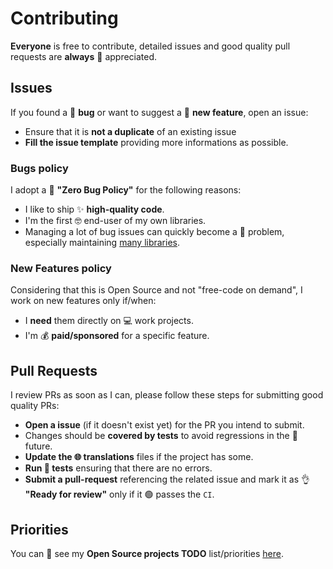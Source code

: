 # Contributing

**Everyone** is free to contribute, detailed issues and good quality pull requests are **always** :handshake: appreciated.


##  Issues

If you found a :ant: **bug** or want to suggest a :rocket: **new feature**, open an issue:

- Ensure that it is **not a duplicate** of an existing issue
- **Fill the issue template** providing more informations as possible.


### Bugs policy

I adopt a :no_entry_sign: **"Zero Bug Policy"** for the following reasons:

- I like to ship :sparkles: **high-quality code**.
- I'm the first :nerd_face: end-user of my own libraries. 
- Managing a lot of bug issues can quickly become a :exploding_head: problem, especially maintaining [many libraries](https://github.com/fabiocaccamo?tab=repositories&q=&type=source&language=&sort=stargazers).


### New Features policy

Considering that this is Open Source and not "free-code on demand", I work on new features only if/when:

- I **need** them directly on :computer: work projects.
- I'm :moneybag: **paid/sponsored** for a specific feature.


## Pull Requests

I review PRs as soon as I can, please follow these steps for submitting good quality PRs:

- **Open a issue** (if it doesn't exist yet) for the PR you intend to submit.
- Changes should be **covered by tests** to avoid regressions in the :crystal_ball: future.
- **Update the :globe_with_meridians: translations** files if the project has some.
- **Run :test_tube: tests** ensuring that there are no errors.
- **Submit a pull-request** referencing the related issue and mark it as :ok_hand: **"Ready for review"** only if it :green_circle: passes the `CI`.


## Priorities

You can :eyes: see my **Open Source projects TODO** list/priorities [here](https://github.com/users/fabiocaccamo/projects/6/views/1).

